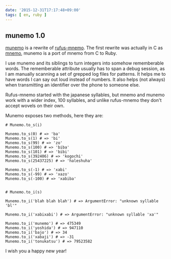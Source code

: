 ```yaml
---
date: '2015-12-31T17:17:48+09:00'
tags: [ en, ruby ]
---
```


## munemo 1.0

[munemo](https://github.com/jmettraux/munemo) is a rewrite of [rufus-mnemo](https://github.com/jmettraux/rufus-mnemo). The first rewrite was actually in C as [mnemo](https://github.com/flon-io/mnemo), munemo is a port of mnemo from C to Ruby.

I use munemo and its siblings to turn integers into somehow rememberable words. The rememberable attribute usually has to span a debug session, as I am manually scanning a set of grepped log files for patterns. It helps me to have words I can say out loud instead of numbers. It also helps (not always) when transmitting an identifier over the phone to someone else.

Rufus-mnemo started with the japanese syllables, but mnemo and munemo work with a wider index, 100 syllables, and unlike rufus-mnemo they don't accept wovels on their own.

Munemo exposes two methods, here they are:

<pre><code class="ruby"># Munemo.to_s(i)

Munemo.to_s(0) # => 'ba'
Munemo.to_s(1) # => 'bi'
Munemo.to_s(99) # => 'zo'
Munemo.to_s(100) # => 'biba'
Munemo.to_s(101) # => 'bibi'
Munemo.to_s(392406) # => 'kogochi'
Munemo.to_s(25437225) # => 'haleshuha'

Munemo.to_s(-1) # => 'xabi'
Munemo.to_s(-99) # => 'xazo'
Munemo.to_s(-100) # => 'xabiba'


# Munemo.to_i(s)

Munemo.to_i('blah blah blah') # => ArgumentError: "unknown syllable 'bl'"

Munemo.to_i('xabixabi') # => ArgumentError: "unknown syllable 'xa'"

Munemo.to_i('munemo') # => 475349
Munemo.to_i('yoshida') # => 947110
Munemo.to_i('bajo') # => 34
Munemo.to_i('xabaji') # => -31
Munemo.to_i('tonukatsu') # => 79523582
</code></pre>

I wish you a happy new year!

